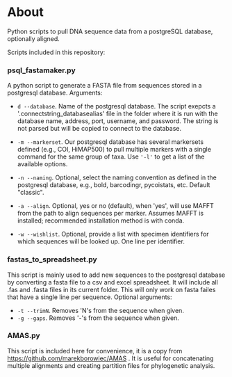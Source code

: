 # About

Python scripts to pull DNA sequence data from a postgreSQL database, optionally aligned.

Scripts included in this repository:

### psql_fastamaker.py

A python script to generate a FASTA file from sequences stored in a postgresql database. Arguments:

- ```d --database```. Name of the postgresql database. The script exepcts a '.connectstring_databasealias' file in the folder where it is run with the database name, address, port, username, and password. The string is not parsed but will be copied to connect to the database.

- ```-m --markerset```. Our postgresql database has several markersets defined (e.g., COI, HiMAP500) to pull multiple markers with a single command for the same group of taxa. Use ```'-l'``` to get a list of the available options.

- ```-n --naming```. Optional, select the naming convention as defined in the postgresql database, e.g., bold, barcodingr, pycoistats, etc. Default "classic".

- ```-a --align```. Optional, yes or no (default), when 'yes', will use MAFFT from the path to align sequences per marker. Assumes MAFFT is installed; recommended installation method is with conda.

- ```-w --wishlist```. Optional, provide a list with specimen identifiers for which sequences will be looked up. One line per identifier.

### fastas_to_spreadsheet.py

This script is mainly used to add new sequences to the postgresql database by converting a fasta file to a csv and excel spreadsheet. It will include all .fas and .fasta files in its current folder. This will only work on fasta failes that have a single line per sequence. Optional arguments:

- ```-t --trimN```. Removes 'N's from the sequence when given.
- ```-g --gaps```. Removes '-'s from the sequence when given.


### AMAS.py

This script is included here for convenience, it is a copy from https://github.com/marekborowiec/AMAS . It is useful for concatenating multiple alignments and creating partition files for phylogenetic analysis.